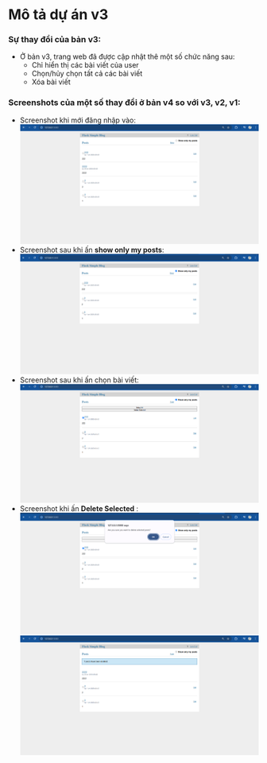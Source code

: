 # Mô tả dự án v3

### Sự thay đổi của bản v3:
- Ở bản v3, trang web đã được cập nhật thê một số chức năng sau:
  - Chỉ hiển thị các bài viết của user
  - Chọn/hủy chọn tất cả các bài viết 
  - Xóa bài viết 

### Screenshots của một số thay đổi ở bản v4 so với v3, v2, v1:
- Screenshot khi mới đăng nhập vào:
![example](Screenshots%20of%20V4/image.png)
- Screenshot sau khi ấn **show only my posts**:
![example](Screenshots%20of%20V4/image-1.png)
- Screenshot sau khi ấn chọn bài viết:
![example](Screenshots%20of%20V4/image-2.png)
- Screenshot khi ấn **Delete Selected** :
![example](Screenshots%20of%20V4/image-3.png)
![example](Screenshots%20of%20V4/image-4.png)